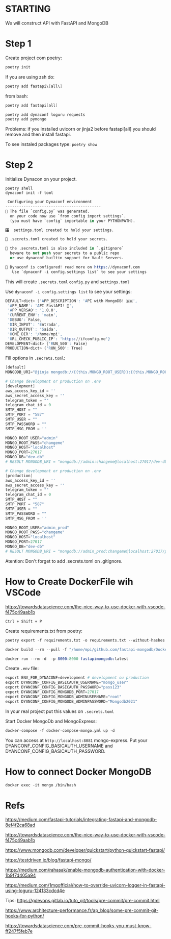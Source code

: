 # STARTING

We will construct API with FastAPI and MongoDB

# Step 1

Create project com poetry:

```s
poetry init
```

If you are using zsh do:
```s
poetry add fastapi\[all\]
```
from bash:
```s
poetry add fastapi[all]
```

```s
poetry add dynaconf loguru requests
poetry add pymongo
```

Problems: if you installed uvicorn or jinja2 before fastapi[all]
you should remove and then install fastapi.


To see instaled packages type: `poetry show`


# Step 2

Initialize Dynacon on your project.

```
poetry shell
dynaconf init -f toml
```

```s
 Configuring your Dynaconf environment
------------------------------------------
🐍 The file `config.py` was generated.
  on your code now use `from config import settings`.
  (you must have `config` importable in your PYTHONPATH).

🎛️  settings.toml created to hold your settings.

🔑 .secrets.toml created to hold your secrets.

🙈 the .secrets.toml is also included in `.gitignore` 
  beware to not push your secrets to a public repo 
  or use dynaconf builtin support for Vault Servers.

🎉 Dynaconf is configured! read more on https://dynaconf.com
   Use `dynaconf -i config.settings list` to see your settings
```

This will create `.secrets.toml` `config.py` and `settings.toml`

Use `dynaconf -i config.settings list` to see your settings:

```s
DEFAULT<dict> {'APP_DESCRIPTION': 'API with MongoDB! 🇧🇷',
 'APP_NAME': 'API FastAPI! 🚀',
 'APP_VERSAO': '1.0.0',
 'CURRENT_ENV': 'main',
 'DEBUG': False,
 'DIR_INPUT': 'Entrada',
 'DIR_OUTPUT': 'Saida',
 'HOME_DIR': '/home/mpi',
 'URL_CHECK_PUBLIC_IP': 'https://ifconfig.me'}
DEVELOPMENT<dict> {'RUN_S00': False}
PRODUCTION<dict> {'RUN_S00': True}
```

Fill options in `.secrets.toml`:

```s
[default]
MONGODB_URI="@jinja mongodb://{{this.MONGO_ROOT_USER}}:{{this.MONGO_ROOT_PASS}}@{{this.MONGO_HOST}}:{{this.MONGO_PORT}}/{{this.MONGO_DB}}?authSource=admin"

# Change development or production on .env
[development]
aws_access_key_id = ''
aws_secret_access_key = ''
telegram_token = ""
telegram_chat_id = 0
SMTP_HOST = ""
SMTP_PORT = "587"
SMTP_USER = ""
SMTP_PASSWORD = ""
SMTP_MSG_FROM = ''

MONGO_ROOT_USER="admin"
MONGO_ROOT_PASS="changeme"
MONGO_HOST="localhost"
MONGO_PORT=27017
MONGO_DB="dev-db"
# RESULT MONGODB_URI = "mongodb://admin:changeme@localhost:27017/dev-db?authSource=admin"

# Change development or production on .env
[production]
aws_access_key_id = ''
aws_secret_access_key = ''
telegram_token = ""
telegram_chat_id = 0
SMTP_HOST = ""
SMTP_PORT = "587"
SMTP_USER = ""
SMTP_PASSWORD = ""
SMTP_MSG_FROM = ''

MONGO_ROOT_USER="admin_prod"
MONGO_ROOT_PASS="changeme"
MONGO_HOST="localhost"
MONGO_PORT=27017
MONGO_DB="dev-db"
# RESULT MONGODB_URI = "mongodb://admin_prod:changeme@localhost:27017/prod-db?authSource=admin"
```

Atention: Don't forget to add .secrets.toml on .gitignore.

# How to Create DockerFile wih VSCode

https://towardsdatascience.com/the-nice-way-to-use-docker-with-vscode-f475c49aab1b

`Ctrl + Shift + P`  

Create requirements.txt from poetry:

```s
poetry export -f requirements.txt -o requirements.txt --without-hashes
```

```s
docker build --rm --pull -f "/home/mpi/github.com/fastapi-mongodb/Dockerfile" --label "com.microsoft.created-by=visual-studio-code" -t "fastapimongodb:latest"
```

```s
docker run --rm -d  -p 8000:8000 fastapimongodb:latest
```

Create `.env` file:

```s
export ENV_FOR_DYNACONF=development # development ou production
export DYANCONF_CONFIG_BASICAUTH_USERNAME="mongo_user"
export DYANCONF_CONFIG_BASICAUTH_PASSWORD="pass123"
export DYANCONF_CONFIG_MONGODB_PORT=27017
export DYANCONF_CONFIG_MONGODB_ADMINUSERNAME="root"
export DYANCONF_CONFIG_MONGODB_ADMINPASSWORD="Mongodb2021"
```

In your real project put this values on `.secrets.toml`

Start Docker MongoDb and MongoExpress:

```s
docker-compose -f docker-compose-mongo.yml up -d
```

You can access at `http://localhost:8081` mongo-express. 
Put your DYANCONF_CONFIG_BASICAUTH_USERNAME and DYANCONF_CONFIG_BASICAUTH_PASSWORD.

# How to connect Docker MongoDB

```
docker exec -it mongo /bin/bash
```



# Refs

https://medium.com/fastapi-tutorials/integrating-fastapi-and-mongodb-8ef4f2ca68ad

https://towardsdatascience.com/the-nice-way-to-use-docker-with-vscode-f475c49aab1b

https://www.mongodb.com/developer/quickstart/python-quickstart-fastapi/

https://testdriven.io/blog/fastapi-mongo/

https://medium.com/rahasak/enable-mongodb-authentication-with-docker-1b9f7d405a94


https://medium.com/1mgofficial/how-to-override-uvicorn-logger-in-fastapi-using-loguru-124133cdcd4e

Tips:
https://gdevops.gitlab.io/tuto_git/tools/pre-commit/pre-commit.html

https://www.architecture-performance.fr/ap_blog/some-pre-commit-git-hooks-for-python/

https://towardsdatascience.com/pre-commit-hooks-you-must-know-ff247f5feb7e
